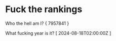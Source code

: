 # Fuck the rankings

Who the hell am I?
{ 7957841 }

What fucking year is it?
[ 2024-08-18T02:00:00Z ]
